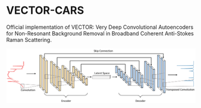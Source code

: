 # VECTOR-CARS
Official implementation of VECTOR: Very Deep Convolutional Autoencoders for Non-Resonant Background Removal in Broadband Coherent Anti-Stokes Raman Scattering.


<p align="center"><img src="./imgs/CAE_architecture-1.png" width="800px"></img> 
